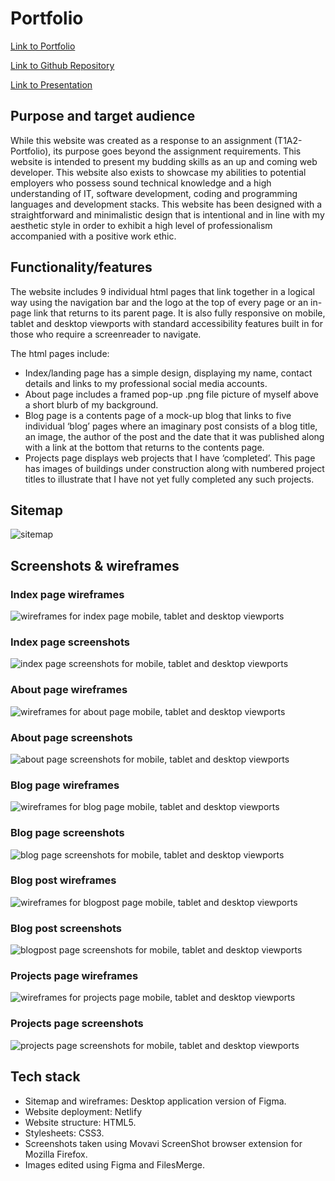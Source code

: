 # Portfolio

[Link to Portfolio](https://mostafa-massalkhi.netlify.app)

[Link to Github Repository](https://github.com/beatsnob/portfolio)

[Link to Presentation](https://vimeo.com/745811543)

## Purpose and target audience

While this website was created as a response to an assignment (T1A2-Portfolio), its purpose goes beyond the assignment requirements. This website is intended to present my budding skills as an up and coming web developer. This website also exists to showcase my abilities to potential employers who possess sound technical knowledge and a high understanding of IT, software development, coding and programming languages and development stacks. This website has been designed with a straightforward and minimalistic design that is intentional and in line with my aesthetic style in order to exhibit a high level of professionalism accompanied with a positive work ethic.

## Functionality/features

The website includes 9 individual html pages that link together in a logical way using the navigation bar and the logo at the top of every page or an in-page link that returns to its parent page. It is also fully responsive on mobile, tablet and desktop viewports with standard accessibility features built in for those who require a screenreader to navigate.

The html pages include:

- Index/landing page has a simple design, displaying my name, contact details and links to my professional social media accounts.
- About page includes a framed pop-up .png file picture of myself above a short blurb of my background.
- Blog page is a contents page of a mock-up blog that links to five individual ‘blog’ pages where an imaginary post consists of a blog title, an image, the author of the post and the date that it was published along with a link at the bottom that returns to the contents page.
- Projects page displays web projects that I have ‘completed’. This page has images of buildings under construction along with numbered project titles to illustrate that I have not yet fully completed any such projects.

## Sitemap

![sitemap](docs/SiteMap.jpg)

## Screenshots & wireframes

### Index page wireframes

![wireframes for index page mobile, tablet and desktop viewports](docs/merged-index-wireframes.jpg)

### Index page screenshots

![index page screenshots for mobile, tablet and desktop viewports](docs/merged-index-screenshots.jpeg)

### About page wireframes

![wireframes for about page mobile, tablet and desktop viewports](docs/merged-about-wireframes.jpg)

### About page screenshots

![about page screenshots for mobile, tablet and desktop viewports](docs/merged-about-screenshots.jpeg)

### Blog page wireframes

![wireframes for blog page mobile, tablet and desktop viewports](docs/merged-blog-wireframes.jpg)

### Blog page screenshots

![blog page screenshots for mobile, tablet and desktop viewports](docs/merged-blog-screenshots.jpeg)

### Blog post wireframes

![wireframes for blogpost page mobile, tablet and desktop viewports](docs/merged-blogpost-wireframes.jpg)

### Blog post screenshots

![blogpost page screenshots for mobile, tablet and desktop viewports](docs/merged-blogpost-screenshots.jpeg)

### Projects page wireframes

![wireframes for projects page mobile, tablet and desktop viewports](docs/merged-projects-wireframes.jpg)

### Projects page screenshots

![projects page screenshots for mobile, tablet and desktop viewports](docs/merged-projects-screenshots.jpeg)

## Tech stack

- Sitemap and wireframes: Desktop application version of Figma.
- Website deployment: Netlify
- Website structure: HTML5.
- Stylesheets: CSS3.
- Screenshots taken using Movavi ScreenShot browser extension for Mozilla Firefox.
- Images edited using Figma and FilesMerge.
